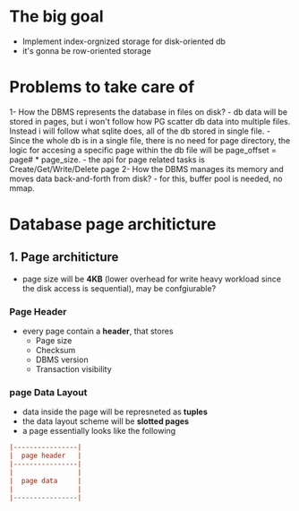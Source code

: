 # The big goal
- Implement index-orgnized storage for disk-oriented db
- it's gonna be row-oriented storage
# Problems to take care of
1- How the DBMS represents the database in files on disk?
	- db data will be stored in pages, but i won't follow how PG scatter db data into multiple files. Instead i will follow what sqlite does, all of the db stored in single file. 
		- Since the whole db is in a single file, there is no need for page directory, the logic for accesing a specific page within the db file will be page_offset = page# * page_size.
		- the api for page related tasks is Create/Get/Write/Delete page
2- How the DBMS manages its memory and moves data back-and-forth from disk?
	- for this, buffer pool is needed, no mmap.

# Database page architicture
## 1. Page architicture
- page size will be **4KB**  (lower overhead for write heavy workload since the disk access is sequential), may be confgiurable?
### Page Header
- every page contain a **header**, that stores 
  - Page size
  - Checksum
  - DBMS version
  - Transaction visibility
### page Data Layout
- data inside the page will be represneted as **tuples**
- the data layout scheme will be **slotted pages**
- a page essentially looks like the following
```ini
|----------------|
|  page header   |
|----------------|
|                |
|  page data     |
|                |
|----------------|

```